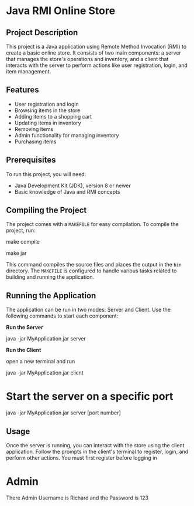 # Java RMI Online Store 

## Project Description

This project is a Java application using Remote Method Invocation (RMI) to create a basic online store. It consists of two main components: a server that manages the store's operations and inventory, and a client that interacts with the server to perform actions like user registration, login, and item management.

## Features

- User registration and login
- Browsing items in the store
- Adding items to a shopping cart
- Updating items in inventory
- Removing items
- Admin functionality for managing inventory
- Purchasing items

## Prerequisites

To run this project, you will need:
- Java Development Kit (JDK), version 8 or newer
- Basic knowledge of Java and RMI concepts

## Compiling the Project

The project comes with a `MAKEFILE` for easy compilation. To compile the project, run:

make compile 

make jar

This command compiles the source files and places the output in the `bin` directory. The `MAKEFILE` is configured to handle various tasks related to building and running the application.

## Running the Application
The application can be run in two modes: Server and Client. Use the following commands to start each component:

**Run the Server**

java -jar MyApplication.jar server

**Run the Client**

open a new terminal and run 

java -jar MyApplication.jar client

# Start the server on a specific port
java -jar MyApplication.jar server [port number]



## Usage
Once the server is running, you can interact with the store using the client application. Follow the prompts in the client's terminal to register, login, and perform other actions.
You must first register before logging in 

# Admin
There Admin Username is Richard and the Password is 123
